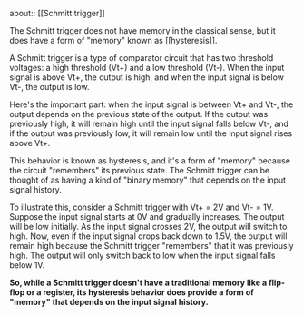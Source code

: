 about:: [[Schmitt trigger]]

The Schmitt trigger does not have memory in the classical sense, but it does have a form of "memory" known as [[hysteresis]].

A Schmitt trigger is a type of comparator circuit that has two threshold voltages: a high threshold (Vt+) and a low threshold (Vt-). When the input signal is above Vt+, the output is high, and when the input signal is below Vt-, the output is low.

Here's the important part: when the input signal is between Vt+ and Vt-, the output depends on the previous state of the output. If the output was previously high, it will remain high until the input signal falls below Vt-, and if the output was previously low, it will remain low until the input signal rises above Vt+.

This behavior is known as hysteresis, and it's a form of "memory" because the circuit "remembers" its previous state. The Schmitt trigger can be thought of as having a kind of "binary memory" that depends on the input signal history.

To illustrate this, consider a Schmitt trigger with Vt+ = 2V and Vt- = 1V. Suppose the input signal starts at 0V and gradually increases. The output will be low initially. As the input signal crosses 2V, the output will switch to high. Now, even if the input signal drops back down to 1.5V, the output will remain high because the Schmitt trigger "remembers" that it was previously high. The output will only switch back to low when the input signal falls below 1V.

**So, while a Schmitt trigger doesn't have a traditional memory like a flip-flop or a register, its hysteresis behavior does provide a form of "memory" that depends on the input signal history.**